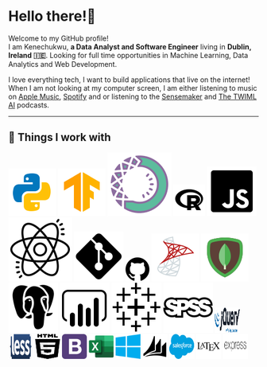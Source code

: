 <h1>Hello there!👋</h1>
<p>Welcome to my GitHub profile! <br/>I am Kenechukwu, <b>a Data Analyst and Software Engineer</b> living in <b>Dublin, Ireland 🇮🇪</b>. Looking for full time opportunities in Machine Learning, Data Analytics and Web Development.</p>


<p>I love everything tech, I want to build applications that live on the internet! 
  When I am not looking at my computer screen, I am either listening to music on <a href="https://music.apple.com/ng/playlist/replay-2021/pl.rp-ARR4tWnxaZLz" target="_blank">Apple Music</a>, <a href="https://open.spotify.com/playlist/37i9dQZF1EpnctoNq25X93?si=Cq2jguauQ1CkeGcAnX_Ezw" target="_blank">Spotify</a> and or listening to the <a href="https://open.spotify.com/show/0hKmFWuxDIlm5IhVICVqWA" target="_blank">Sensemaker</a> and <a href="https://open.spotify.com/show/2sp5EL7s7EqxttxwwoJ3i7" target="_blank">The TWIML AI</a> podcasts.
</p>
<hr/>
<h2>🔧 Things I work with</h2>
<p>
 <img src="content/python.svg" alt="Python">
 <img src="content/tensorflow.svg" alt="TensorFlow">
 <img src="content/anaconda.svg" alt="Anaconda">
 <img src="content/r.svg" alt="R">
 <img src="content/javascript.svg" alt="JavaScript">
 <img src="content/react.svg" alt="React">
 <img src="content/git.svg" alt="Git">
 <img src="content/github.svg" alt="GitHub">
 <img src="content/sqlserver.svg" alt="Microsoft SQL Server">
 <img src="content/mongodb.svg" alt="MongoDB">
 <img src="content/postgresql.svg" alt="PostgreSQL">
 <img src="content/power-bi.svg" alt="Microsoft PowerBI">
 <img src="content/tableau.svg" alt="Tableau">
 <img src="content/spss.svg" alt="SPSS">
 <img src="content/jquery.svg" alt="jQuery" width="50" height="50">
 <img src="content/less.svg" alt="LESS" width="50" height="50">
 <img src="content/html5.svg" alt="HTML5" width="50" height="50">
 <img src="content/bootstrap-4.svg" alt="Bootstrap 4" width="50" height="50">
 <img src="content/excel.svg" alt="Microsoft Excel" width="50" height="50">
 <img src="content/windows.svg" alt="Microsoft Windows" width="50" height="50">
 <img src="content/dynamics-crm.svg" alt="Microsoft Dynamics 365 CRM" width="50" height="50">
 <img src="content/salesforce.svg" alt="Salesforce" width="50" height="50">
 <img src="content/latex.svg" alt="Latex" width="50" height="50">
 <img src="content/expressjs.svg" alt="Express.js" width="50" height="50">
</p>

